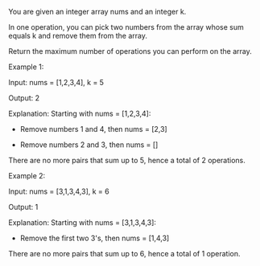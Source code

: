 You are given an integer array nums and an integer k.

In one operation, you can pick two numbers from the array whose sum equals k and remove them from the array.

Return the maximum number of operations you can perform on the array.

 

Example 1:


Input: nums = [1,2,3,4], k = 5

Output: 2

Explanation: Starting with nums = [1,2,3,4]:

- Remove numbers 1 and 4, then nums = [2,3]

- Remove numbers 2 and 3, then nums = []

There are no more pairs that sum up to 5, hence a total of 2 operations.

Example 2:



Input: nums = [3,1,3,4,3], k = 6

Output: 1

Explanation: Starting with nums = [3,1,3,4,3]:

- Remove the first two 3's, then nums = [1,4,3]

There are no more pairs that sum up to 6, hence a total of 1 operation.
